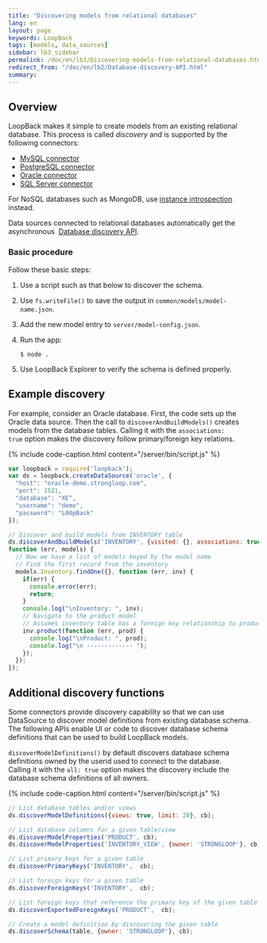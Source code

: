 ```yaml
---
title: "Discovering models from relational databases"
lang: en
layout: page
keywords: LoopBack
tags: [models, data_sources]
sidebar: lb3_sidebar
permalink: /doc/en/lb3/Discovering-models-from-relational-databases.html
redirect_from: "/doc/en/lb2/Database-discovery-API.html"
summary:
---
```


## Overview

LoopBack makes it simple to create models from an existing relational database.
This process is called _discovery_ and is supported by the following connectors:

* [MySQL connector](MySQL-connector.html)
* [PostgreSQL connector](PostgreSQL-connector.html)
* [Oracle connector](Oracle-connector.html)
* [SQL Server connector](SQL-Server-connector.html)

For NoSQL databases such as MongoDB, use [instance introspection](Creating-models-from-unstructured-data.html) instead.

Data sources connected to relational databases automatically get the asynchronous 
[Database discovery API](http://apidocs.strongloop.com/loopback-datasource-juggler/#datasource-prototype-discoverandbuildmodels).

### Basic procedure

Follow these basic steps:

1.  Use a script such as that below to discover the schema.
2.  Use `fs.writeFile()` to save the output in `common/models/model-name.json`.
3.  Add the new model entry to `server/model-config.json`.
4.  Run the app:

    ```shell
    $ node .
    ```

5.  Use LoopBack Explorer to verify the schema is defined properly.

## Example discovery

For example, consider an Oracle database. First, the code sets up the Oracle data source.
Then the call to `discoverAndBuildModels()` creates models from the database tables.
Calling it with the `associations: true` option makes the discovery follow primary/foreign key relations.

{% include code-caption.html content="/server/bin/script.js" %}
```javascript
var loopback = require('loopback');
var ds = loopback.createDataSource('oracle', {
  "host": "oracle-demo.strongloop.com",
  "port": 1521,
  "database": "XE",
  "username": "demo",
  "password": "L00pBack"
});

// Discover and build models from INVENTORY table
ds.discoverAndBuildModels('INVENTORY', {visited: {}, associations: true},
function (err, models) {
  // Now we have a list of models keyed by the model name
  // Find the first record from the inventory
  models.Inventory.findOne({}, function (err, inv) {
    if(err) {
      console.error(err);
      return;
    }
    console.log("\nInventory: ", inv);
    // Navigate to the product model
    // Assumes inventory table has a foreign key relationship to product table
    inv.product(function (err, prod) {
      console.log("\nProduct: ", prod);
      console.log("\n ------------- ");
    });
  });
});
```

## Additional discovery functions

Some connectors provide discovery capability so that we can use DataSource to discover model definitions from existing database schema.
The following APIs enable UI or code to discover database schema definitions that can be used to build LoopBack models.

`discoverModelDefinitions()` by default discovers database schema definitions owned by the userid used to connect to the database.  
Calling it with the `all: true` option makes the discovery include the database schema definitions of all owners.

{% include code-caption.html content="/server/bin/script.js" %}
```javascript
// List database tables and/or views
ds.discoverModelDefinitions({views: true, limit: 20}, cb);

// List database columns for a given table/view
ds.discoverModelProperties('PRODUCT', cb);
ds.discoverModelProperties('INVENTORY_VIEW', {owner: 'STRONGLOOP'}, cb);

// List primary keys for a given table
ds.discoverPrimaryKeys('INVENTORY',  cb);

// List foreign keys for a given table
ds.discoverForeignKeys('INVENTORY',  cb);

// List foreign keys that reference the primary key of the given table
ds.discoverExportedForeignKeys('PRODUCT',  cb);

// Create a model definition by discovering the given table
ds.discoverSchema(table, {owner: 'STRONGLOOP'}, cb);
```
